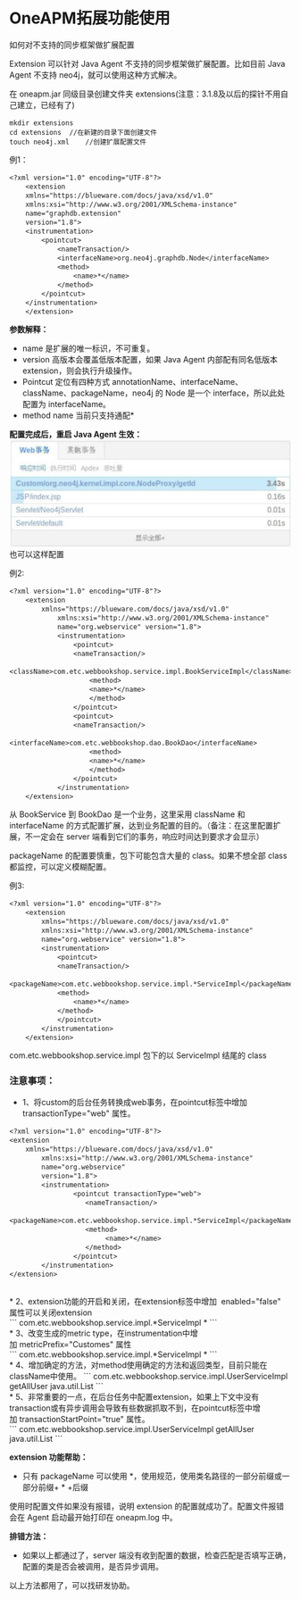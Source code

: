 # OneAPM拓展功能使用

如何对不支持的同步框架做扩展配置

Extension 可以针对 Java Agent 不支持的同步框架做扩展配置。比如目前 Java Agent 不支持 neo4j，就可以使用这种方式解决。

在 oneapm.jar 同级目录创建文件夹 extensions(注意：3.1.8及以后的探针不用自己建立，已经有了)

```
mkdir extensions
cd extensions  //在新建的目录下面创建文件
touch neo4j.xml    //创建扩展配置文件
```
例1：
```
<?xml version="1.0" encoding="UTF-8"?>
    <extension
    xmlns="https://blueware.com/docs/java/xsd/v1.0"
    xmlns:xsi="http://www.w3.org/2001/XMLSchema-instance"
    name="graphdb.extension"
    version="1.8">
    <instrumentation>
        <pointcut>
            <nameTransaction/>
            <interfaceName>org.neo4j.graphdb.Node</interfaceName>
            <method>
                <name>*</name>
            </method>
        </pointcut>
    </instrumentation>
    </extension>
```
**参数解释：**

* name 是扩展的唯一标识，不可重复。
* version 高版本会覆盖低版本配置，如果 Java Agent 内部配有同名低版本extension，则会执行升级操作。
* Pointcut 定位有四种方式 annotationName、interfaceName、className、packageName，neo4j 的 Node 是一个 interface，所以此处配置为 interfaceName。
* method name 当前只支持通配*

**配置完成后，重启 Java Agent 生效：**<br>
![](/images/ins.png)
也可以这样配置

例2:
```
<?xml version="1.0" encoding="UTF-8"?>
    <extension
        xmlns="https://blueware.com/docs/java/xsd/v1.0"
            xmlns:xsi="http://www.w3.org/2001/XMLSchema-instance"
            name="org.webservice" version="1.8">
            <instrumentation>
                <pointcut>
                <nameTransaction/>
                <className>com.etc.webbookshop.service.impl.BookServiceImpl</className>
                    <method>
                    <name>*</name>
                    </method>
                </pointcut>
                <pointcut>
                <nameTransaction/>
                <interfaceName>com.etc.webbookshop.dao.BookDao</interfaceName>
                    <method>
                    <name>*</name>                           
                    </method>
                </pointcut>
            </instrumentation>
    </extension>
```
从 BookService 到 BookDao 是一个业务，这里采用 className 和 interfaceName 的方式配置扩展，达到业务配置的目的。（备注：在这里配置扩展，不一定会在 server 端看到它们的事务，响应时间达到要求才会显示）

packageName 的配置要慎重，包下可能包含大量的 class。如果不想全部 class 都监控，可以定义模糊配置。

例3:

```
<?xml version="1.0" encoding="UTF-8"?>
    <extension
        xmlns="https://blueware.com/docs/java/xsd/v1.0"
        xmlns:xsi="http://www.w3.org/2001/XMLSchema-instance"
        name="org.webservice" version="1.8">
        <instrumentation>
            <pointcut>
            <nameTransaction/>
            <packageName>com.etc.webbookshop.service.impl.*ServiceImpl</packageName>
            <method>
                <name>*</name>
            </method>
            </pointcut>
        </instrumentation>
    </extension>
```
com.etc.webbookshop.service.impl 包下的以 ServiceImpl 结尾的 class

### **注意事项：**

* 1、将custom的后台任务转换成web事务，在pointcut标签中增加 transactionType="web" 属性。<br>
```
<?xml version="1.0" encoding="UTF-8"?>
<extension
    xmlns="https://blueware.com/docs/java/xsd/v1.0"
        xmlns:xsi="http://www.w3.org/2001/XMLSchema-instance"
        name="org.webservice"
        version="1.8">
        <instrumentation>
				<pointcut transactionType="web">
                   <nameTransaction/>
                   <packageName>com.etc.webbookshop.service.impl.*ServiceImpl</packageName>
                   <method>
                        <name>*</name>
                   </method>
                </pointcut>
        </instrumentation>
</extension>
```
<br>
* 2、extension功能的开启和关闭，在extension标签中增加  enabled="false" 属性可以关闭extension<br>
```
<?xml version="1.0" encoding="UTF-8"?>
<extension
    xmlns="https://blueware.com/docs/java/xsd/v1.0"
        xmlns:xsi="http://www.w3.org/2001/XMLSchema-instance"
        name="org.webservice"
        version="1.8"
		enabled="false">
        <instrumentation>
				<pointcut>
                   <nameTransaction/>
                   <packageName>com.etc.webbookshop.service.impl.*ServiceImpl</packageName>
                   <method>
                        <name>*</name>
                   </method>
                </pointcut>
        </instrumentation>
</extension>
```
<br>
* 3、改变生成的metric type，在instrumentation中增加 metricPrefix="Customes" 属性<br>
```
<?xml version="1.0" encoding="UTF-8"?>
<extension
    xmlns="https://blueware.com/docs/java/xsd/v1.0"
        xmlns:xsi="http://www.w3.org/2001/XMLSchema-instance"
        name="org.webservice"
        version="1.8">
        <instrumentation metricPrefix="Customes">
				<pointcut>
                   <nameTransaction/>
                   <packageName>com.etc.webbookshop.service.impl.*ServiceImpl</packageName>
                   <method>
                        <name>*</name>
                   </method>
                </pointcut>
        </instrumentation>
</extension>
```
<br>
* 4、增加确定的方法，对method使用确定的方法和返回类型，目前只能在className中使用。
```
<?xml version="1.0" encoding="UTF-8"?>
<extension
    xmlns="https://blueware.com/docs/java/xsd/v1.0"
        xmlns:xsi="http://www.w3.org/2001/XMLSchema-instance"
        name="org.webservice"
        version="1.8">
        <instrumentation>
				<pointcut>
                   <nameTransaction/>
                   <className>com.etc.webbookshop.service.impl.UserServiceImpl</className>
                   <method>
       				<name>getAllUser</name>
  			      	<parameters>
          				<type>java.util.List</type>
        			</parameters>
      			  </method>
                </pointcut>
        </instrumentation>
</extension>
```
<br>
* 5、非常重要的一点，在后台任务中配置extension，如果上下文中没有transaction或有异步调用会导致有些数据抓取不到，在pointcut标签中增加 transactionStartPoint="true" 属性。<br>
```
<?xml version="1.0" encoding="UTF-8"?>
<extension
    xmlns="https://blueware.com/docs/java/xsd/v1.0"
        xmlns:xsi="http://www.w3.org/2001/XMLSchema-instance"
        name="org.webservice"
        version="1.8">
        <instrumentation>
				<pointcut transactionStartPoint="true">
                   <nameTransaction/>
                   <className>com.etc.webbookshop.service.impl.UserServiceImpl</className>
                   <method>
       				<name>getAllUser</name>
  			      	<parameters>
          				<type>java.util.List</type>
        			</parameters>
      			  </method>
                </pointcut>
        </instrumentation>
</extension>
```
<br>

**extension 功能帮助：**
<br>
* 只有 packageName 可以使用 \*，使用规范，使用类名路径的一部分前缀或一部分前缀+ * +后缀

使用时配置文件如果没有报错，说明 extension 的配置就成功了。配置文件报错会在 Agent 启动最开始打印在 oneapm.log 中。


**排错方法：**

* 如果以上都通过了，server 端没有收到配置的数据，检查匹配是否填写正确，配置的类是否会被调用，是否异步调用。

以上方法都用了，可以找研发协助。
